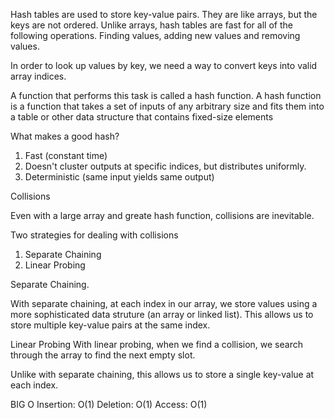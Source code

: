 Hash tables are used to store key-value pairs.
They are like arrays, but the keys are not ordered.
Unlike arrays, hash tables are fast for all of the following operations.
Finding values, adding new values and removing values.

In order to look up values by key, we need a way to convert keys into valid array indices.

A function that performs this task is called a hash function.
A hash function is a function that takes a set of inputs of any arbitrary size and fits them into a table or other data structure that contains fixed-size elements

What makes a good hash?

1. Fast (constant time)
2. Doesn't cluster outputs at specific indices, but distributes uniformly.
3. Deterministic (same input yields same output)

Collisions

Even with a large array and greate hash function, collisions are inevitable.

Two strategies for dealing with collisions

1. Separate Chaining
2. Linear Probing

Separate Chaining.

With separate chaining, at each index in our array, we store values using a more sophisticated data struture (an array or linked list).
This allows us to store multiple key-value pairs at the same index.

Linear Probing
With linear probing, when we find a collision, we search through the array to find the next empty slot.

Unlike with separate chaining, this allows us to store a single key-value at each index.

BIG O
Insertion: O(1)
Deletion: O(1)
Access: O(1)
